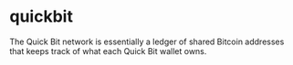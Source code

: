quickbit
========

The Quick Bit network is essentially a ledger of shared Bitcoin addresses that keeps track of what each Quick Bit wallet owns.
